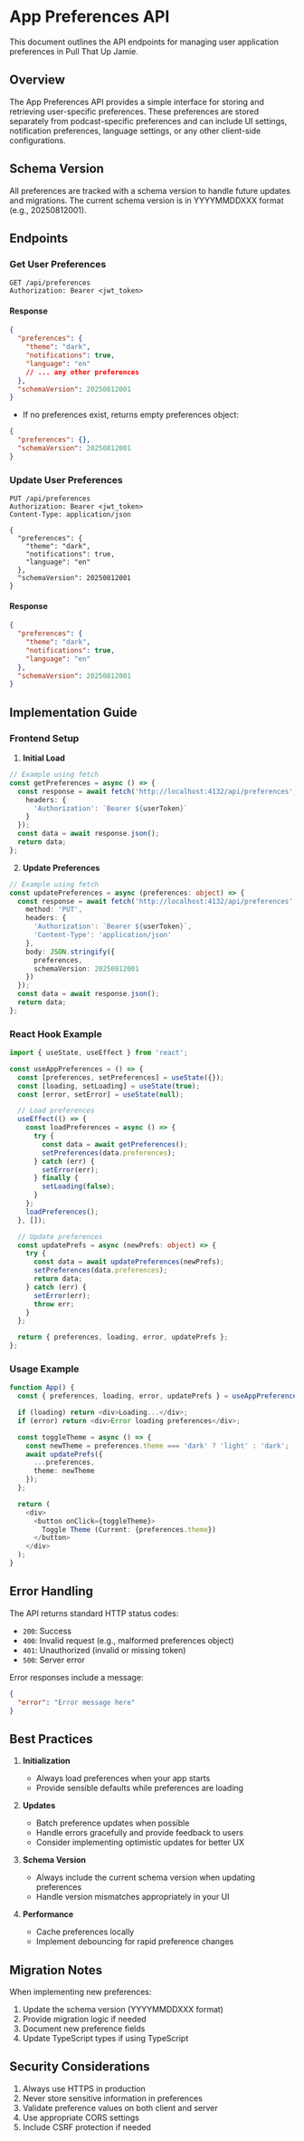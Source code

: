 # App Preferences API

This document outlines the API endpoints for managing user application preferences in Pull That Up Jamie.

## Overview

The App Preferences API provides a simple interface for storing and retrieving user-specific preferences. These preferences are stored separately from podcast-specific preferences and can include UI settings, notification preferences, language settings, or any other client-side configurations.

## Schema Version

All preferences are tracked with a schema version to handle future updates and migrations. The current schema version is in YYYYMMDDXXX format (e.g., 20250812001).

## Endpoints

### Get User Preferences

```http
GET /api/preferences
Authorization: Bearer <jwt_token>
```

#### Response

```json
{
  "preferences": {
    "theme": "dark",
    "notifications": true,
    "language": "en"
    // ... any other preferences
  },
  "schemaVersion": 20250812001
}
```

- If no preferences exist, returns empty preferences object:
```json
{
  "preferences": {},
  "schemaVersion": 20250812001
}
```

### Update User Preferences

```http
PUT /api/preferences
Authorization: Bearer <jwt_token>
Content-Type: application/json

{
  "preferences": {
    "theme": "dark",
    "notifications": true,
    "language": "en"
  },
  "schemaVersion": 20250812001
}
```

#### Response

```json
{
  "preferences": {
    "theme": "dark",
    "notifications": true,
    "language": "en"
  },
  "schemaVersion": 20250812001
}
```

## Implementation Guide

### Frontend Setup

1. **Initial Load**
```typescript
// Example using fetch
const getPreferences = async () => {
  const response = await fetch('http://localhost:4132/api/preferences', {
    headers: {
      'Authorization': `Bearer ${userToken}`
    }
  });
  const data = await response.json();
  return data;
};
```

2. **Update Preferences**
```typescript
// Example using fetch
const updatePreferences = async (preferences: object) => {
  const response = await fetch('http://localhost:4132/api/preferences', {
    method: 'PUT',
    headers: {
      'Authorization': `Bearer ${userToken}`,
      'Content-Type': 'application/json'
    },
    body: JSON.stringify({
      preferences,
      schemaVersion: 20250812001
    })
  });
  const data = await response.json();
  return data;
};
```

### React Hook Example

```typescript
import { useState, useEffect } from 'react';

const useAppPreferences = () => {
  const [preferences, setPreferences] = useState({});
  const [loading, setLoading] = useState(true);
  const [error, setError] = useState(null);

  // Load preferences
  useEffect(() => {
    const loadPreferences = async () => {
      try {
        const data = await getPreferences();
        setPreferences(data.preferences);
      } catch (err) {
        setError(err);
      } finally {
        setLoading(false);
      }
    };
    loadPreferences();
  }, []);

  // Update preferences
  const updatePrefs = async (newPrefs: object) => {
    try {
      const data = await updatePreferences(newPrefs);
      setPreferences(data.preferences);
      return data;
    } catch (err) {
      setError(err);
      throw err;
    }
  };

  return { preferences, loading, error, updatePrefs };
};
```

### Usage Example

```typescript
function App() {
  const { preferences, loading, error, updatePrefs } = useAppPreferences();

  if (loading) return <div>Loading...</div>;
  if (error) return <div>Error loading preferences</div>;

  const toggleTheme = async () => {
    const newTheme = preferences.theme === 'dark' ? 'light' : 'dark';
    await updatePrefs({
      ...preferences,
      theme: newTheme
    });
  };

  return (
    <div>
      <button onClick={toggleTheme}>
        Toggle Theme (Current: {preferences.theme})
      </button>
    </div>
  );
}
```

## Error Handling

The API returns standard HTTP status codes:

- `200`: Success
- `400`: Invalid request (e.g., malformed preferences object)
- `401`: Unauthorized (invalid or missing token)
- `500`: Server error

Error responses include a message:
```json
{
  "error": "Error message here"
}
```

## Best Practices

1. **Initialization**
   - Always load preferences when your app starts
   - Provide sensible defaults while preferences are loading

2. **Updates**
   - Batch preference updates when possible
   - Handle errors gracefully and provide feedback to users
   - Consider implementing optimistic updates for better UX

3. **Schema Version**
   - Always include the current schema version when updating preferences
   - Handle version mismatches appropriately in your UI

4. **Performance**
   - Cache preferences locally
   - Implement debouncing for rapid preference changes

## Migration Notes

When implementing new preferences:

1. Update the schema version (YYYYMMDDXXX format)
2. Provide migration logic if needed
3. Document new preference fields
4. Update TypeScript types if using TypeScript

## Security Considerations

1. Always use HTTPS in production
2. Never store sensitive information in preferences
3. Validate preference values on both client and server
4. Use appropriate CORS settings
5. Include CSRF protection if needed
